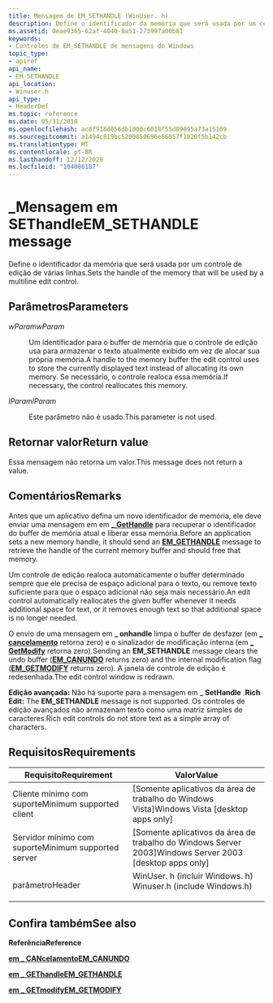 ```yaml
---
title: Mensagem de EM_SETHANDLE (WinUser. h)
description: Define o identificador da memória que será usada por um controle de edição de várias linhas.
ms.assetid: 0eae9365-62af-4040-8a51-273997a00b81
keywords:
- Controles de EM_SETHANDLE de mensagens do Windows
topic_type:
- apiref
api_name:
- EM_SETHANDLE
api_location:
- Winuser.h
api_type:
- HeaderDef
ms.topic: reference
ms.date: 05/31/2018
ms.openlocfilehash: ac8f918d056db1000c6018f55d89095a73a15109
ms.sourcegitcommit: a1494c819bc5200050696e66057f1020f5b142cb
ms.translationtype: MT
ms.contentlocale: pt-BR
ms.lasthandoff: 12/12/2020
ms.locfileid: "104086187"
---
```

# <a name="em_sethandle-message"></a><span data-ttu-id="24211-104">\_Mensagem em SEThandle</span><span class="sxs-lookup"><span data-stu-id="24211-104">EM\_SETHANDLE message</span></span>

<span data-ttu-id="24211-105">Define o identificador da memória que será usada por um controle de edição de várias linhas.</span><span class="sxs-lookup"><span data-stu-id="24211-105">Sets the handle of the memory that will be used by a multiline edit control.</span></span>

## <a name="parameters"></a><span data-ttu-id="24211-106">Parâmetros</span><span class="sxs-lookup"><span data-stu-id="24211-106">Parameters</span></span>

<dl> <dt>

<span data-ttu-id="24211-107">*wParam*</span><span class="sxs-lookup"><span data-stu-id="24211-107">*wParam*</span></span> 
</dt> <dd>

<span data-ttu-id="24211-108">Um identificador para o buffer de memória que o controle de edição usa para armazenar o texto atualmente exibido em vez de alocar sua própria memória.</span><span class="sxs-lookup"><span data-stu-id="24211-108">A handle to the memory buffer the edit control uses to store the currently displayed text instead of allocating its own memory.</span></span> <span data-ttu-id="24211-109">Se necessário, o controle realoca essa memória.</span><span class="sxs-lookup"><span data-stu-id="24211-109">If necessary, the control reallocates this memory.</span></span>

</dd> <dt>

<span data-ttu-id="24211-110">*lParam*</span><span class="sxs-lookup"><span data-stu-id="24211-110">*lParam*</span></span> 
</dt> <dd>

<span data-ttu-id="24211-111">Este parâmetro não é usado.</span><span class="sxs-lookup"><span data-stu-id="24211-111">This parameter is not used.</span></span>

</dd> </dl>

## <a name="return-value"></a><span data-ttu-id="24211-112">Retornar valor</span><span class="sxs-lookup"><span data-stu-id="24211-112">Return value</span></span>

<span data-ttu-id="24211-113">Essa mensagem não retorna um valor.</span><span class="sxs-lookup"><span data-stu-id="24211-113">This message does not return a value.</span></span>

## <a name="remarks"></a><span data-ttu-id="24211-114">Comentários</span><span class="sxs-lookup"><span data-stu-id="24211-114">Remarks</span></span>

<span data-ttu-id="24211-115">Antes que um aplicativo defina um novo identificador de memória, ele deve enviar uma mensagem em em [**\_ GetHandle**](em-gethandle.md) para recuperar o identificador do buffer de memória atual e liberar essa memória.</span><span class="sxs-lookup"><span data-stu-id="24211-115">Before an application sets a new memory handle, it should send an [**EM\_GETHANDLE**](em-gethandle.md) message to retrieve the handle of the current memory buffer and should free that memory.</span></span>

<span data-ttu-id="24211-116">Um controle de edição realoca automaticamente o buffer determinado sempre que ele precisa de espaço adicional para o texto, ou remove texto suficiente para que o espaço adicional não seja mais necessário.</span><span class="sxs-lookup"><span data-stu-id="24211-116">An edit control automatically reallocates the given buffer whenever it needs additional space for text, or it removes enough text so that additional space is no longer needed.</span></span>

<span data-ttu-id="24211-117">O envio de uma mensagem em **\_ onhandle** limpa o buffer de desfazer (em [**\_ cancelamento**](em-canundo.md) retorna zero) e o sinalizador de modificação interna (em [**\_ GetModify**](em-getmodify.md) retorna zero).</span><span class="sxs-lookup"><span data-stu-id="24211-117">Sending an **EM\_SETHANDLE** message clears the undo buffer ([**EM\_CANUNDO**](em-canundo.md) returns zero) and the internal modification flag ([**EM\_GETMODIFY**](em-getmodify.md) returns zero).</span></span> <span data-ttu-id="24211-118">A janela de controle de edição é redesenhada.</span><span class="sxs-lookup"><span data-stu-id="24211-118">The edit control window is redrawn.</span></span>

<span data-ttu-id="24211-119">**Edição avançada:** Não há suporte para a mensagem em **\_ SetHandle** .</span><span class="sxs-lookup"><span data-stu-id="24211-119">**Rich Edit:** The **EM\_SETHANDLE** message is not supported.</span></span> <span data-ttu-id="24211-120">Os controles de edição avançados não armazenam texto como uma matriz simples de caracteres.</span><span class="sxs-lookup"><span data-stu-id="24211-120">Rich edit controls do not store text as a simple array of characters.</span></span>

## <a name="requirements"></a><span data-ttu-id="24211-121">Requisitos</span><span class="sxs-lookup"><span data-stu-id="24211-121">Requirements</span></span>



| <span data-ttu-id="24211-122">Requisito</span><span class="sxs-lookup"><span data-stu-id="24211-122">Requirement</span></span> | <span data-ttu-id="24211-123">Valor</span><span class="sxs-lookup"><span data-stu-id="24211-123">Value</span></span> |
|-------------------------------------|----------------------------------------------------------------------------------------------------------|
| <span data-ttu-id="24211-124">Cliente mínimo com suporte</span><span class="sxs-lookup"><span data-stu-id="24211-124">Minimum supported client</span></span><br/> | <span data-ttu-id="24211-125">\[Somente aplicativos da área de trabalho do Windows Vista\]</span><span class="sxs-lookup"><span data-stu-id="24211-125">Windows Vista \[desktop apps only\]</span></span><br/>                                                           |
| <span data-ttu-id="24211-126">Servidor mínimo com suporte</span><span class="sxs-lookup"><span data-stu-id="24211-126">Minimum supported server</span></span><br/> | <span data-ttu-id="24211-127">\[Somente aplicativos da área de trabalho do Windows Server 2003\]</span><span class="sxs-lookup"><span data-stu-id="24211-127">Windows Server 2003 \[desktop apps only\]</span></span><br/>                                                     |
| <span data-ttu-id="24211-128">parâmetro</span><span class="sxs-lookup"><span data-stu-id="24211-128">Header</span></span><br/>                   | <dl> <span data-ttu-id="24211-129"><dt>WinUser. h (incluir Windows. h)</dt></span><span class="sxs-lookup"><span data-stu-id="24211-129"><dt>Winuser.h (include Windows.h)</dt></span></span> </dl> |



## <a name="see-also"></a><span data-ttu-id="24211-130">Confira também</span><span class="sxs-lookup"><span data-stu-id="24211-130">See also</span></span>

<dl> <dt>

<span data-ttu-id="24211-131">**Referência**</span><span class="sxs-lookup"><span data-stu-id="24211-131">**Reference**</span></span>
</dt> <dt>

[<span data-ttu-id="24211-132">**em \_ CANcelamento**</span><span class="sxs-lookup"><span data-stu-id="24211-132">**EM\_CANUNDO**</span></span>](em-canundo.md)
</dt> <dt>

[<span data-ttu-id="24211-133">**em \_ GEThandle**</span><span class="sxs-lookup"><span data-stu-id="24211-133">**EM\_GETHANDLE**</span></span>](em-gethandle.md)
</dt> <dt>

[<span data-ttu-id="24211-134">**em \_ GETmodify**</span><span class="sxs-lookup"><span data-stu-id="24211-134">**EM\_GETMODIFY**</span></span>](em-getmodify.md)
</dt> </dl>

 

 





